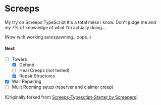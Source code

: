 # Screeps

My try on Screeps TypeScript
It's a total mess I know.
Don't judge me and my 7% of knowledge of what I'm actually doing...

(Now with working autospawning.. oops..)

#### Next 
- [ ] Towers
  - [x] Defend
  - [ ] Heal Creeps (not tested)
  - [x] Repair Structures
- [x] Wall Repairing
- [ ] Mulit Rooming setup (reserver and claimer creep)

(Originally forked from [Screeps-Typesctipt-Starter by Screepers](https://github.com/screepers/screeps-typescript-starter))
